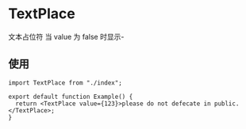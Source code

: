 # TextPlace

文本占位符
当 value 为 false 时显示-

## 使用

```tsx
import TextPlace from "./index";

export default function Example() {
  return <TextPlace value={123}>please do not defecate in public.</TextPlace>;
}
```

